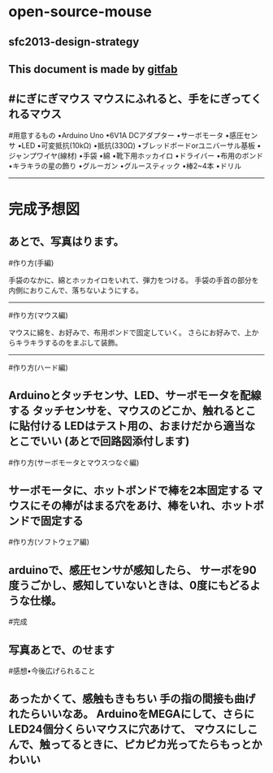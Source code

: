 # open-source-mouse
## sfc2013-design-strategy
This document is made by [gitfab](http://gitfab.org)
---
#にぎにぎマウス
マウスにふれると、手をにぎってくれるマウス
---
#用意するもの
•Arduino Uno
•6V1A DCアダプター
•サーボモータ
•感圧センサ
•LED
•可変抵抗(10kΩ)
•抵抗(330Ω)
•ブレッドボードorユニバーサル基板
•ジャンプワイヤ(線材)
•手袋
•綿
•靴下用ホッカイロ
•ドライバー
•布用のボンド
•キラキラの星の飾り
•グルーガン
•グルースティック
•棒2~4本
•ドリル

---
# 完成予想図

あとで、写真はります。
---
#作り方(手編)

手袋のなかに、綿とホッカイロをいれて、弾力をつける。
手袋の手首の部分を内側におりこんで、落ちないようにする。

---
#作り方(マウス編)

マウスに綿を、お好みで、布用ボンドで固定していく。
さらにお好みで、上からキラキラするのをまぶして装飾。

---
#作り方(ハード編)

Arduinoとタッチセンサ、LED、サーボモータを配線する タッチセンサを、マウスのどこか、触れるとこに貼付ける LEDはテスト用の、おまけだから適当なとこでいい (あとで回路図添付します)
---
#作り方(サーボモータとマウスつなぐ編)

サーボモータに、ホットボンドで棒を2本固定する マウスにその棒がはまる穴をあけ、棒をいれ、ホットボンドで固定する
---
#作り方(ソフトウェア編)

arduinoで、感圧センサが感知したら、 サーボを90度うごかし、感知していないときは、0度にもどるような仕様。
---
#完成

写真あとで、のせます
---
#感想•今後広げられること

あったかくて、感触もきもちい 手の指の間接も曲げれたらいいなあ。 ArduinoをMEGAにして、さらにLED24個分くらいマウスに穴あけて、 マウスにしこんで、触ってるときに、ピカピカ光ってたらもっとかわいい
---
